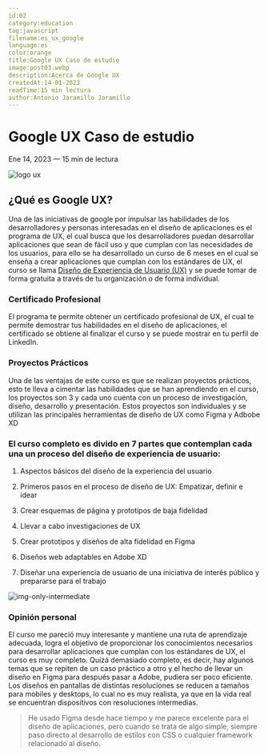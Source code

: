 ```yaml
---
id:02
category:education
tag:javascript
filename:es_ux_google
language:es
color:orange
title:Google UX Caso de estudio
image:post03.webp
description:Acerca de Google UX
createdAt:14-01-2023
readTime:15 min lectura
author:Antonio Jaramillo Jaramillo
---
```


# Google UX Caso de estudio
Ene 14, 2023 — 15 min de lectura

![logo ux](https://website-drako.fly.dev/api/images/webp/post03.webp)

## ¿Qué es Google UX?

Una de las iniciativas de google por impulsar las habilidades de los desarrolladores y personas interesadas en el diseño de aplicaciones es el programa de UX, el cual busca que los desarrolladores puedan desarrollar aplicaciones que sean de fácil uso y que cumplan con las necesidades de los usuarios, para ello se ha desarrollado un curso de 6 meses en el cual se enseña a crear aplicaciones que cumplan con los estándares de UX, el curso se llama [Diseño de Experiencia de Usuario (UX)](https://www.coursera.org/professional-certificates/google-ux-design) y se puede tomar de forma gratuita a través de tu organización o de forma individual.

### Certificado Profesional

El programa te permite obtener un certificado profesional de UX, el cual te permite demostrar tus habilidades en el diseño de aplicaciones, el certificado se obtiene al finalizar el curso y se puede mostrar en tu perfil de LinkedIn.

### Proyectos Prácticos

Una de las ventajas de este curso es que se realizan proyectos prácticos, esto te lleva a cimentar las habilidades que se han aprendiendo en el curso, los proyectos son 3 y cada uno cuenta con un proceso de investigación, diseño, desarrollo y presentación. Estos proyectos son individuales y se utilizan las principales herramientas de diseño de UX como Figma y Adbobe XD

### El curso completo es divido en 7 partes que contemplan cada una un proceso del diseño de experiencia de usuario:

1. Aspectos básicos del diseño de la experiencia del usuario

2. Primeros pasos en el proceso de diseño de UX: Empatizar, definir e idear

3. Crear esquemas de página y prototipos de baja fidelidad

4. Llevar a cabo investigaciones de UX

5. Crear prototipos y diseños de alta fidelidad en Figma

6. Diseños web adaptables en Adobe XD

7. Diseñar una experiencia de usuario de una iniciativa de interés público y prepararse para el trabajo


![img-only-intermediate](https://website-drako.fly.dev/api/images/webp/post03-01.webp)

### Opinión personal

El curso me pareció muy interesante y mantiene una ruta de aprendizaje adecuada, logra el objetivo de proporcionar  los conocimientos necesarios para desarrollar aplicaciones que cumplan con los estándares de UX, el curso es muy completo. 
Quizá demasiado completo, es decir, hay algunos temas que se repiten de un caso práctico a otro y el hecho de llevar un diseño en Figma para después pasar a Adobe, pudiera ser poco eficiente. Los diseños en pantallas de distintas resoluciones se reducen a tamaños para mobiles y desktops, lo cual no es muy realista, ya que en la vida real se encuentran dispositivos con resoluciones intermedias.

> He usado Figma desde hace tiempo y me parece excelente para el diseño de aplicaciones, pero cuando se trata de algo simple, siempre paso directo al desarrollo de estilos con CSS o cualquier framework relacionado al diseño.

